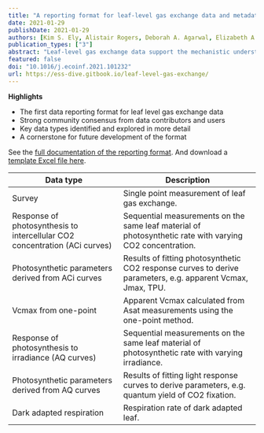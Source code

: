 ```yaml
---
title: "A reporting format for leaf-level gas exchange data and metadata"
date: 2021-01-29
publishDate: 2021-01-29
authors: [Kim S. Ely, Alistair Rogers, Deborah A. Agarwal, Elizabeth A. Ainsworth, Loren Albert, Ashehad Ali, Jeremiah,erson, Michael J. Aspinwall, Chandra Bellasio, Carl Bernacchi, Steve Bonnage, Thomas N. Buckley, James Bunce, Angela C. Burnett, Florian A. Busch, Amanda Cavanagh, Lucas A. Cernusak, Robert Crystal-Ornelas, Joan Damerow, Kenneth J. Davidson, Martin G. De Kauwe, Michael C. Dietze, Tomas F. Domingues, Mirindi Eric Dusenge, David S. Ellsworth, John R. Evans, Paul P.G. Gauthier, Bruno O. Gimenez, Elizabeth P. Gordon, Christopher M. Gough, Aud H. Halbritter, David T. Hanson, Mary Heskel, J. Aaron Hogan, Jason R. Hupp, Kolby Jardine, Jens Kattge, Trevor Keenan, Johannes Kromdijk, Dushan P. Kumarathunge, Julien Lamour, Andrew D.B. Leakey, David S. LeBauer, Qianyu Li, Marjorie R. Lundgren, Nate McDowell, Katherine Meacham-Hensold, Belinda E. Medlyn, David J.P. Moore, Robinson Negrón-Juárez, Ülo Niinemets, Colin P. Osborne, Alexandria L. Pivovaroff, Hendrik Poorter, Sasha C. Reed, Youngryel Ryu, Alvaro Sanz-Saez, Stephanie C. Schmiege, Shawn P. Serbin, Thomas D. Sharkey, Martijn Slot, Nicholas G. Smith, Balasaheb V. Sonawane, Paul F. South, Daisy C. Souza, Joseph Ronald Stinziano, Ellen Stuart-Haëntjens, Samuel H. Taylor, Mauricio D. Tejera, Johan Uddling, Vigdis Vandvik, Charuleka Varadharajan, Anthony P. Walker, Berkley J. Walker, Jeffrey M. Warren, Danielle A. Way, Brett T. Wolfe, Jin Wu, Stan D. Wullschleger, Chonggang Xu, Zhengbing Yan and Dedi Yang]
publication_types: ["3"]
abstract: "Leaf-level gas exchange data support the mechanistic understanding of plant fluxes of carbon and water. These fluxes inform our understanding of ecosystem function, are an important constraint on parameterization of terrestrial biosphere models, are necessary to understand the response of plants to global environmental change, and are integral to efforts to improve crop production. Collection of these data using gas analyzers can be both technically challenging and time consuming, and individual studies generally focus on a small range of species, restricted time periods, or limited geographic regions. The high value of these data is exemplified by the many publications that reuse and synthesize gas exchange data, however the lack of metadata and data reporting conventions make full and efficient use of these data difficult. Here we propose a reporting format for leaf-level gas exchange data and metadata to provide guidance to data contributors on how to store data in repositories to maximize their discoverability, facilitate their efficient reuse, and add value to individual datasets. For data users, the reporting format will better allow data repositories to optimize data search and extraction, and more readily integrate similar data into harmonized synthesis products. The reporting format specifies data table variable naming and unit conventions, as well as metadata characterizing experimental conditions and protocols. For common data types that were the focus of this initial version of the reporting format, i.e., survey measurements, dark respiration, carbon dioxide and light response curves, and parameters derived from those measurements, we took a further step of defining required additional data and metadata that would maximize the potential reuse of those data types. To aid data contributors and the development of data ingest tools by data repositories we provided a translation table comparing the outputs of common gas exchange instruments. Extensive consultation with data collectors, data users, instrument manufacturers, and data scientists was undertaken in order to ensure that the reporting format met community needs. The reporting format presented here is intended to form a foundation for future development that will incorporate additional data types and variables as gas exchange systems and measurement approaches advance in the future. The reporting format is published in the U.S. Department of Energy's ESS-DIVE data repository, with documentation and future development efforts being maintained in a version control system."
featured: false
doi: "10.1016/j.ecoinf.2021.101232"
url: https://ess-dive.gitbook.io/leaf-level-gas-exchange/
---
```


**Highlights**
* The first data reporting format for leaf level gas exchange data
* Strong community consensus from data contributors and users
* Key data types identified and explored in more detail
* A cornerstone for future development of the format

See the [full documentation of the reporting format](https://ess-dive.gitbook.io/leaf-level-gas-exchange/). And download a [template Excel file here](https://github.com/ess-dive-community/essdive-leaf-gas-exchange/blob/master/templates/methodsMetadataTemplate.xlsx?raw=true).

| Data type                                                                  | Description                                                                                                 |
|----------------------------------------------------------------------------|-------------------------------------------------------------------------------------------------------------|
| Survey                                                                     | Single point measurement of leaf gas exchange.                                                              |
| Response of photosynthesis to intercellular CO2 concentration (ACi curves) | Sequential measurements on the same leaf material of photosynthetic rate with varying CO2 concentration.    |
| Photosynthetic parameters derived from ACi curves                          | Results of fitting photosynthetic CO2 response curves to derive parameters, e.g. apparent Vcmax, Jmax, TPU. |
| Vcmax from one-point                                                       | Apparent Vcmax calculated from Asat measurements using the one-point method.                                |
| Response of photosynthesis to irradiance (AQ curves)                       | Sequential measurements on the same leaf material of photosynthetic rate with varying irradiance.           |
| Photosynthetic parameters derived from AQ curves                           | Results of fitting light response curves to derive parameters, e.g. quantum yield of CO2 fixation.          |
| Dark adapted respiration                                                   | Respiration rate of dark adapted leaf.                                                                      |